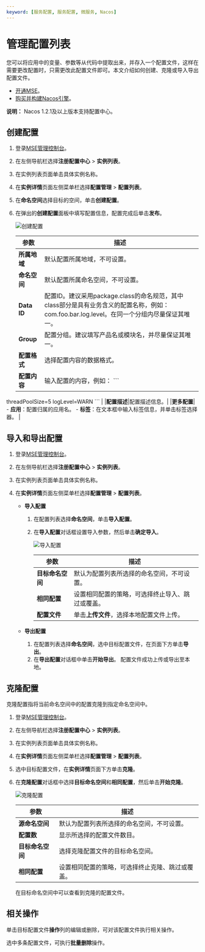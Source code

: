 ```yaml
---
keyword: [服务配置, 服务配置, 微服务, Nacos]
---
```


# 管理配置列表

您可以将应用中的变量、参数等从代码中提取出来，并存入一个配置文件，这样在需要更改配置时，只需更改此配置文件即可。本文介绍如何创建、克隆或导入导出配置文件。

-   [开通MSE](https://www.aliyun.com/product/mse)。
-   [购买并构建Nacos引擎](/cn.zh-CN/快速入门/微服务注册配置中心/购买并构建Nacos引擎.md)。

**说明：** Nacos 1.2.1及以上版本支持配置中心。

## 创建配置

1.  登录[MSE管理控制台](https://mse.console.aliyun.com)。

2.  在左侧导航栏选择**注册配置中心** \> **实例列表**。

3.  在实例列表页面单击具体实例名称。

4.  在**实例详情**页面左侧菜单栏选择**配置管理** \> **配置列表**。

5.  在**命名空间**选择目标的空间，单击**创建配置**。

6.  在弹出的**创建配置**面板中填写配置信息，配置完成后单击**发布**。

    ![创建配置](https://static-aliyun-doc.oss-accelerate.aliyuncs.com/assets/img/zh-CN/0002309951/p130267.png)

    |参数|描述|
    |--|--|
    |**所属地域**|默认配置所属地域，不可设置。|
    |**命名空间**|默认配置所属命名空间，不可设置。|
    |**Data ID**|配置ID。建议采用package.class的命名规范，其中class部分是具有业务含义的配置名称，例如：com.foo.bar.log.level。在同一个分组内尽量保证其唯一。|
    |**Group**|配置分组。建议填写产品名或模块名，并尽量保证其唯一。|
    |**配置格式**|选择配置内容的数据格式。|
    |**配置内容**|输入配置的内容，例如：     ```
threadPoolSize=5
logLevel=WARN
    ``` |
    |**配置描述**|配置描述信息。|
    |**更多配置**|    -   **应用**：配置归属的应用名。
    -   **标签**：在文本框中输入标签信息，并单击标签选择器。 |


## 导入和导出配置

1.  登录[MSE管理控制台](https://mse.console.aliyun.com)。

2.  在左侧导航栏选择**注册配置中心** \> **实例列表**。

3.  在实例列表页面单击具体实例名称。

4.  在**实例详情**页面左侧菜单栏选择**配置管理** \> **配置列表**。

    -   **导入配置**
        1.  在配置列表选择**命名空间**，单击**导入配置**。
        2.  在**导入配置**对话框设置导入参数，然后单击**确定导入**。

            ![导入配置](https://static-aliyun-doc.oss-accelerate.aliyuncs.com/assets/img/zh-CN/1767461161/p232493.png)

            |参数|描述|
            |--|--|
            |**目标命名空间**|默认为配置列表所选择的命名空间，不可设置。|
            |**相同配置**|设置相同配置的策略，可选择终止导入、跳过或覆盖。|
            |**配置文件**|单击**上传文件**，选择本地配置文件上传。|

    -   **导出配置**
        1.  在配置列表选择**命名空间**，选中目标配置文件，在页面下方单击**导出**。
        2.  在**导出配置**对话框中单击**开始导出**。
    配置文件成功上传或导出至本地。


## 克隆配置

克隆配置指将当前命名空间中的配置克隆到指定命名空间中。

1.  登录[MSE管理控制台](https://mse.console.aliyun.com)。

2.  在左侧导航栏选择**注册配置中心** \> **实例列表**。

3.  在实例列表页面单击具体实例名称。

4.  在**实例详情**页面左侧菜单栏选择**配置管理** \> **配置列表**。

5.  选中目标配置文件，在**实例详情**页面下方单击**克隆**。

6.  在**克隆配置**对话框中选择**目标命名空间**和**相同配置**，然后单击**开始克隆**。

    ![克隆配置](https://static-aliyun-doc.oss-accelerate.aliyuncs.com/assets/img/zh-CN/1767461161/p232514.png)

    |参数|描述|
    |--|--|
    |**源命名空间**|默认为配置列表所选择的命名空间，不可设置。|
    |**配置数**|显示所选择的配置文件数目。|
    |**目标命名空间**|选择克隆配置文件的目标命名空间。|
    |**相同配置**|设置相同配置的策略，可选择终止克隆、跳过或覆盖。|

    在目标命名空间中可以查看到克隆的配置文件。


## 相关操作

单击目标配置文件**操作**列的编辑或删除，可对该配置文件执行相关操作。

选中多条配置文件，可执行**批量删除**操作。

